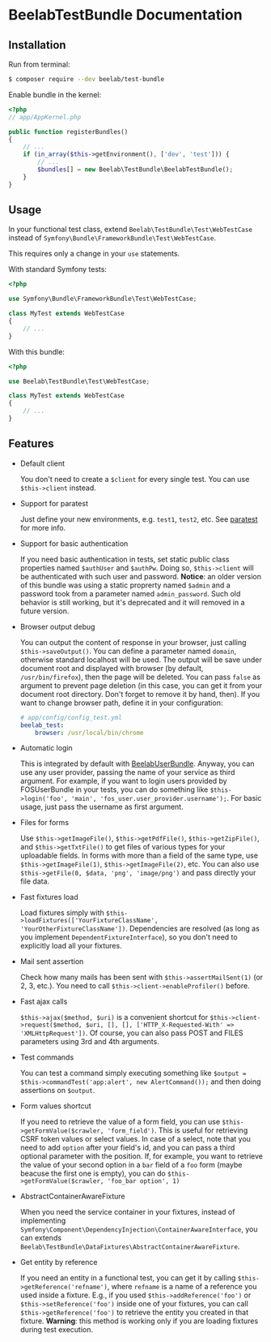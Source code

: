 BeelabTestBundle Documentation
==============================

## Installation

Run from terminal:

```bash
$ composer require --dev beelab/test-bundle
```

Enable bundle in the kernel:

```php
<?php
// app/AppKernel.php

public function registerBundles()
{
    // ...
    if (in_array($this->getEnvironment(), ['dev', 'test'])) {
        // ...
        $bundles[] = new Beelab\TestBundle\BeelabTestBundle();
    }
}
```

## Usage

In your functional test class, extend `Beelab\TestBundle\Test\WebTestCase` instead of
`Symfony\Bundle\FrameworkBundle\Test\WebTestCase`.

This requires only a change in your ``use`` statements.

With standard Symfony tests:
```php
<?php

use Symfony\Bundle\FrameworkBundle\Test\WebTestCase;

class MyTest extends WebTestCase
{
    // ...
}
```

With this bundle:
```php
<?php

use Beelab\TestBundle\Test\WebTestCase;

class MyTest extends WebTestCase
{
    // ...
}
```

## Features

* Default client

  You don't need to create a `$client` for every single test. You can use `$this->client` instead.

* Support for paratest

  Just define your new environments, e.g. `test1`, `test2`, etc. See [paratest](https://github.com/brianium/paratest)
  for more info.

* Support for basic authentication

  If you need basic authentication in tests, set static public class properties named `$authUser` and `$authPw`.
  Doing so, `$this->client` will be authenticated with such user and password.
  **Notice**: an older version of this bundle was using a static proprerty named `$admin` and a password took
  from a parameter named `admin_password`. Such old behavior is still working, but it's deprecated and it will
  removed in a future version.

* Browser output debug

  You can output the content of response in your browser, just calling `$this->saveOutput()`. You can define a
  parameter named `domain`, otherwise standard localhost will be used. The output will be save under document root and
  displayed with browser (by default, `/usr/bin/firefox`), then the page will be deleted. You can pass `false` as argument
  to prevent page deletion (in this case, you can get it from your document root directory. Don't forget to remove it by
  hand, then). If you want to change browser path, define it in your configuration:
  ```yaml
  # app/config/config_test.yml
  beelab_test:
      browser: /usr/local/bin/chrome
  ```

* Automatic login

  This is integrated by default with [BeelabUserBundle](https://github.com/Bee-Lab/BeelabUserBundle).
  Anyway, you can use any user provider, passing the name of your service as third argument.
  For example, if you want to login users provided by FOSUserBundle in your tests, you can do something like
  `$this->login('foo', 'main', 'fos_user.user_provider.username');`. For basic usage, just pass the username as first argument.

* Files for forms

  Use `$this->getImageFile()`, `$this->getPdfFile()`, `$this->getZipFile()`, and `$this->getTxtFile()` to get
  files of various types for your uploadable fields.
  In forms with more than a field of the same type, use `$this->getImageFile(1)`, `$this->getImageFile(2)`, etc.
  You can also use `$this->getFile(0, $data, 'png', 'image/png')` and pass directly your file data.

* Fast fixtures load

  Load fixtures simply with `$this->loadFixtures(['YourFixtureClassName', 'YourOtherFixtureClassName'])`. Dependencies
  are resolved (as long as you implement `DependentFixtureInterface`), so you don't need to explicitly load all your fixtures.

* Mail sent assertion

  Check how many mails has been sent with `$this->assertMailSent(1)` (or 2, 3, etc.). You need to call
  `$this->client->enableProfiler()` before.

* Fast ajax calls

  `$this->ajax($method, $uri)` is a convenient shortcut for
  `$this->client->request($method, $uri, [], [], ['HTTP_X-Requested-With' => 'XMLHttpRequest'])`. Of course, you
  can also pass POST and FILES parameters using 3rd and 4th arguments.

* Test commands

  You can test a command simply executing something like `$output = $this->commandTest('app:alert', new AlertCommand());`
  and then doing assertions on `$output`.

* Form values shortcut

  If you need to retrieve the value of a form field, you can use `$this->getFormValue($crawler, 'form_field')`. This
  is useful for retrieving CSRF token values or select values. In case of a select, note that you need to add `option`
  after your field's id, and you can pass a third optional parameter with the position. If, for example, you want to
  retrieve the value of your second option in a `bar` field of a `foo` form (maybe beacuse the first one is empty),
  you can do `$this->getFormValue($crawler, 'foo_bar option', 1)`

* AbstractContainerAwareFixture

  When you need the service container in your fixtures, instead of implementing
  `Symfony\Component\DependencyInjection\ContainerAwareInterface`, you can extends
  `Beelab\TestBundle\DataFixtures\AbstractContainerAwareFixture`.

* Get entity by reference

  If you need an entity in a functional test, you can get it by calling `$this->getReference('refname')`, where
  `refname` is a name of a reference you used inside a fixture. E.g., if you used `$this->addReference('foo')` or
  `$this->setReference('foo')` inside one of your fixtures, you can call `$this->getReference('foo')` to retrieve
  the entity you created in that fixture. **Warning**: this method is working only if you are loading fixtures during    test execution.
